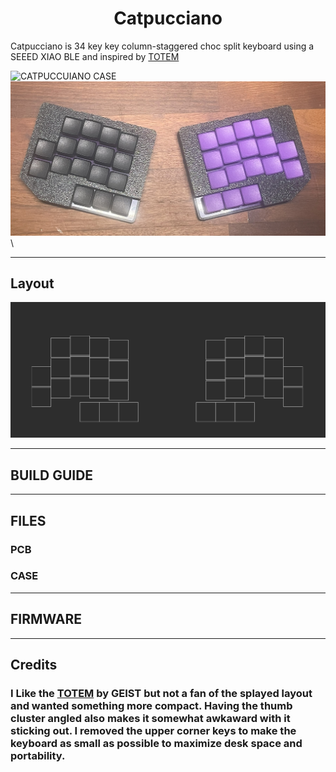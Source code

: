 <h1 align="center">Catpucciano</h1>

Catpucciano is 34 key key column-staggered choc split keyboard using a SEEED XIAO BLE and inspired by [TOTEM](https://github.com/GEIGEIGEIST/TOTEM/tree/main)

![CATPUCCUIANO CASE](/docs/images/CATPUCCIANO_1.heic)\
![CATPUCCUIANO CASE](/docs/images/CATPUCCIANO_2.jpg)\
***
## Layout
![CATPUCCIANO LAYOUT](docs/images/CATPUCCIANO_layout.png)
***
## BUILD GUIDE
***
## FILES
### PCB
### CASE

***
## FIRMWARE
***
## Credits

### I Like the [TOTEM](https://github.com/GEIGEIGEIST/TOTEM/tree/main) by GEIST but not a fan of the splayed layout and wanted something more compact. Having the thumb cluster angled also makes it somewhat awkaward with it sticking out. I removed the upper corner keys to make the keyboard as small as possible to maximize desk space and portability. 
